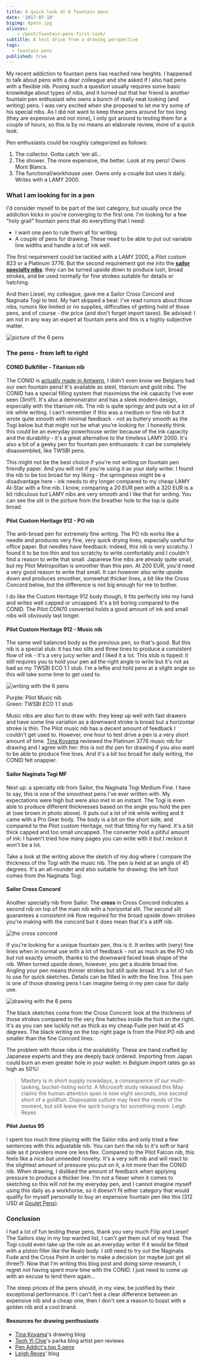 ```yaml
---
title: A quick look at 6 fountain pens
date: '2017-07-18'
bigimg: 6pens.jpg
aliases:
    - /post/fountain-pens-first-look/
subtitle: A test drive from a drawing perspective
tags:
  - fountain pens
published: true
---
```


My recent addiction to fountain pens has reached new heights. I happened to talk about pens with a dear colleague and she asked if I also had pens with a flexible nib. Posing such a question usually requires some basic knowledge about types of nibs, and it turned out that her friend is another fountain pen enthusiast who owns a bunch of really neat looking (and writing) pens. I was very excited when she proposed to let me try some of his special nibs. As I did not want to keep these pens around for too long (they are expensive and not mine), I only got around to testing them for a couple of hours, so this is by no means an elaborate review, more of a quick look. 

Pen enthusiasts could be roughly categorized as follows:

1. The collector. Gotta catch 'em all... 
2. The shower. The more expensive, the better. Look at my penz! Owns Mont Blancs.
3. The functional/workhouse user. Owns only a couple but uses it daily. Writes with a LAMY 2000.

### What I am looking for in a pen

I'd consider myself to be part of the last category, but usually once the addiction kicks in you're converging to the first one. I'm looking for a few "holy grail" fountain pens that do everything that I need:

- I want one pen to rule them all for writing.
- A couple of pens for drawing. These need to be able to put out variable line widths and handle a lot of ink well.

The first requirement could be tackled with a LAMY 2000, a Pilot custom 823 or a Platinum 3776. But the second requirement got me into the **[sailor specialty nibs](https://www.nibs.com/content/sailor-specialty-nibs)**: they can be turned upside down to produce lush, broad strokes, and be used normally for fine strokes suitable for details or hatching. 

And then Liesel, my colleague, gave me a Sailor Cross Concord and Naginata Togi to test. My hart skipped a beat. I've read rumors about those nibs, rumors like limited or no supplies, difficulties of getting hold of those pens, and of course - the price (and don't forget import taxes). Be advised: I am not in any way an expert at fountain pens and this is a highly subjective matter.

![picture of the 6 pens](/img/6pens-detail.jpg)

### The pens - from left to right

#### CONID Bulkfiller - Titanium nib

The CONID is [actually made in Antwerp](http://www.conidpen.com/index.cfm?fuseaction=makingof), I didn't even know we Belgians had our own fountain pens! It's available as steel, titanium and gold nibs. The CONID has a special filling system that maximizes the ink capacity I've ever seen (3ml!!). It's also a demonstrator and has a sleek modern design, especially with the titanium nib. The nib is quite springy and puts out a lot of ink while writing. I can't remember if this was a medium or fine nib but it wrote quite smooth with minimal feedback - not as buttery smooth as the Togi below but that might not be what you're looking for. I honestly think this could be an everyday powerhouse writer because of the ink capacity and the durability - it's a great alternative to the timeless LAMY 2000. It's also a bit of a geeky pen for fountain pen enthusiasts: it can be completely disassembled, like  TWSBI pens. 

This might not be the best choice if you're not writing on fountain pen friendly paper. And you will not if you're using it as your daily writer. I found the nib to be too broad for my liking - the springiness might be a disadvantage here - ink needs to dry longer compared to my cheap LAMY Al-Star with a fine nib. I know, comparing a 20 EUR pen with a 320 EUR is a bit ridiculous but LAMY nibs are very smooth and I like that for writing. You can see the slit in the picture from the breather hole to the top is quite broad. 

#### Pilot Custom Heritage 912 - PO nib

The anti-broad pen for extremely fine writing. The PO nib works like a needle and produces very fine, very quick drying lines, especially useful for office paper. But needles have feedback: indeed, this nib is very scratchy. I found it to be too thin and too scratchy to write comfortably and I couldn't find a reason to write that small. Japanese fine nibs are already quite small, but my Pilot Metropolitan is smoother than this pen. At 200 EUR, you'd need a very good reason to write that small. It can however also write upside down and produces smoother, somewhat thicker lines, a bit like the Cross Concord below, but the difference is not big enough for me to bother. 

I do like the Custom Heritage 912 body though, it fits perfectly into my hand and writes well capped or uncapped. It's a bit boring compared to the CONID. The Pilot CON70 converted holds a good amount of ink and small nibs will obviously last longer. 

#### Pilot Custom Heritage 912 - Music nib

The same well balanced body as the previous pen, so that's good. But this nib is a special stub: it has two slits and three tines to produce a consistent flow of ink - it's a very juicy writer and I liked it a lot. This stub is tipped: it still requires you to hold your pen ad the right angle to write but it's not as bad as my TWSBI ECO 1.1 stub. I'm a leftie and hold pens at a slight angle so this will take some time to get used to.

![writing with the 6 pens](/img/6pens-writing.jpg)

Purple: Pilot Music nib<br/>
Green: TWSBI ECO 1.1 stub

Music nibs are also fun to draw with: they keep up well with fast drawers and have some line variation as a downward stroke is broad but a horizontal stroke is thin. The Pilot music nib has a decent amount of feedback I couldn't get used to. However, one hour to test drive a pen is a very short amount of time. [Tina Koyama](http://tina-koyama.blogspot.be/2015/03/epic-pen-search-and-discovery-part-6.html) reviewed the Platinum 3776 music nib for drawing and I agree with her: this is not _thé_ pen for drawing if you also want to be able to produce fine lines. And it's a bit too broad for daily writing, the CONID felt snappier. 

#### Sailor Naginata Togi MF

Next up: a specialty nib from Sailor, the Naginata Togi Medium Fine. I have to say, this is one of the smoothest pens I've ever written with. My expectations were high but were also met in an instant. The Togi is even able to produce different thicknesses based on the angle you hold the pen at (see brown in photo above). It puts out a lot of ink while writing and it came with a Pro Gear body. The body is a bit on the short side, and compared to the Pilot custom Heritage, not that fitting for my hand. It's a bit thick capped and too small uncapped. The converter hold a pitiful amount of ink: I haven't tried how many pages you can write with it but I reckon it won't be a lot. 

Take a look at the writing above the sketch of my dog where I compare the thickness of the Togi with the music nib. The pen is held at an angle of 45 degrees. It's an all-rounder and also suitable for drawing: the left foot comes from the Naginata Togi.  

#### Sailor Cross Concord

Another specialty nib from Sailor. The **cross** in Cross Concord indicates a second nib on top of the main nib with a horizontal slit. The second slit guarantees a consistent ink flow required for the broad upside down strokes you're making with the concord but it does mean that it's a stiff nib. 

![the cross concord](/img/6pens-concord.jpg)

If you're looking for a unique fountain pen, this is it. It writes with (very) fine lines when in normal use with a lot of feedback - not as much as the PO nib but not exactly smooth, thanks to the downward faced beak shape of the nib. When turned upside down, however, you get a double broad line. Angling your pen means thinner strokes but still quite broad. It's a lot of fun to use for quick sketches. Details can be filled in with the fine line. This pen is one of those drawing pens I can imagine being in my pen case for daily use. 

![drawing with the 6 pens](/img/6pens-drawing.jpg)

The black sketches come from the Cross Concord: look at the thickness of those strokes compared to the very fine hatches inside the foot on the right. It's as you can see luckily not as thick as my cheap Fude pen held at 45 degrees. The black writing on the top right page is from the Pilot PO nib and smaller than the fine Concord lines. 

The problem with those nibs is the availability. These are hand crafted by Japanese experts and they are deeply back ordered. Importing from Japan could burn an even greater hole in your wallet: in Belgium import rates go as high as 50%! 

> Mastery is in short supply nowadays, a consequence of our multi-tasking, bucket-listing world. A Microsoft study released this May claims the human attention span is now eight seconds, one second short of a goldfish. Disposable culture may feed the needs of the moment, but still leave the spirit hungry for something more. <span>Leigh Reyes</span>

#### Pilot Justus 95

I spent too much time playing with the Sailor nibs and only tried a few sentences with this adjustable nib. You can turn the nib to it's soft or hard side as it providers more ore less flex. Compared to the Pilot Falcon nib, this feels like a nice but unneeded novelty. It's a very soft nib and will react to the slightest amount of pressure you put on it, a lot more than the CONID nib. When drawing, I disliked the amount of feedback when applying pressure to produce a thicker line. I'm not a flexer when it comes to sketching so this will not be my everyday pen, and I cannot imagine myself using this daily as a workhorse, so it doesn't fit either category that would qualify for myself personally to buy an expensive fountain pen like this (312 USD at [Goulet Pens](https://www.gouletpens.com/pilot-justus-95-fountain-pen-black-fine/p/PN60591)). 

### Conclusion

I had a lot of fun testing these pens, thank you very much Filip and Liesel! The Sailors stay in my top wanted list, I can't get them out of my head. The Togi could even take up the role as an everyday writer if it would be fitted with a piston filler like the Realo body. I still need to try out the Naginata Fude and the Cross Point in order to make a decision (or maybe just get all three?). Now that I'm writing this blog post and doing some research, I regret not having spent more time with the CONID. I just need to come up with an excuse to lend them again... 

The steep prices of the pens should, in my view, be justified by their exceptional performance. If I can't feel a clear difference between an expensive nib and a cheap one, then I don't see a reason to boast with a golden nib and a cool brand. 

#### Resources for drawing penthusiasts

- [Tina Koyama](http://tina-koyama.blogspot.be)'s drawing blog
- [Teoh Yi Chie](http://www.parkablogs.com/)'s parka blog artist pen reviews
- [Pen Addict's top 5 pens](https://www.penaddict.com/top-5-pens/)
- [Leigh Reyes](http://www.leighreyes.com/)' blog
